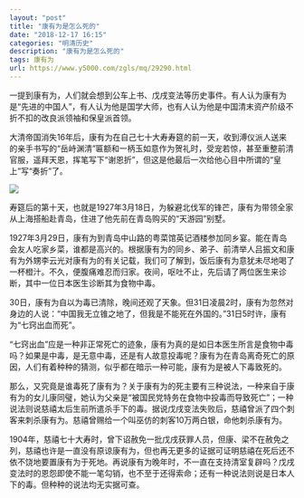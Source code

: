 ```yaml
---
layout: "post"
title: "康有为是怎么死的"
date: "2018-12-17 16:15"
categories: "明清历史"
description: "康有为是怎么死的"
tags: 康有为
url: https://www.y5000.com/zgls/mq/29290.html
---
```






一提到康有为，人们就会想到公车上书、戊戌变法等历史事件。有人认为康有为是“先进的中国人”，有人认为他是国学大师，也有人认为他是中国清末资产阶级不折不扣的改良派领袖和保皇派首领。

大清帝国消失16年后，康有为在自己七十大寿寿筵的前一天，收到溥仪派人送来的亲手书写的“岳峙渊清”匾额和一柄玉如意作为贺礼时，受宠若惊，甚至重整前清官服，遥拜天恩，挥笔写下“谢恩折”，但这是他最后一次给他心目中所谓的“皇上”写“奏折”了。

![](https://img.y5000.com/uploads/allimg/180316/8-1P316111Q1950.jpg)

寿筵后的第十天，也就是1927年3月18日，为躲避北伐军的锋芒，康有为带领全家从上海搭船赴青岛，住进了他先前在青岛购买的“天游园”别墅。

1927年3月29日，康有为到青岛中山路的粤菜馆英记酒楼参加同乡宴。能在青岛会友人吃家乡菜，谁都是高兴的。根据康有为的同乡、弟子、前清举人吕振文和康有为外甥李云光对康有为的有关记载，我们可了解到，饭后康有为意犹未尽地喝了一杯橙汁。不久，便腹痛难忍而归家。夜间，呕吐不止，先后请了两位医生来诊断，其中一位日本医生诊断其为食物中毒。

30日，康有为自以为毒已清除，晚间还观了天象。但31日凌晨2时，康有为忽然对身边的人说：“中国我无立锥之地了，但我是不能死在外国的。”31日5时许，康有为“七窍出血而死”。

“七窍出血”应是一种非正常死亡的迹象，康有为真的是如日本医生所言是食物中毒吗？如果是中毒，是无意中毒，还是有人故意投毒呢？康有为在青岛离奇死亡的原因，人们有着种种的猜测，似乎都在暗示一种可能，康有为是被人下毒致死的。

那么，又究竟是谁毒死了康有为？关于康有为的死主要有三种说法，一种来自于康有为的女儿康同璧，她认为父亲是“被国民党特务在食物中投毒而导致死亡”；一种说法则说慈禧太后生前所遣杀手下的毒。据说戊戌变法失败后，慈禧曾派了四个刺客来刺杀康有为。慈禧曾赐给一个叫巫仿的刺客10万两白银，命他刺杀康有为。

1904年，慈禧七十大寿时，曾下诏赦免一批戊戌获罪人员，但康、梁不在赦免之列，慈禧也许是一直没有原谅康有为，但也再无更多的证据可证明慈禧在死后还不依不饶地要置康有为于死地。再说康有为晚年时，不一直在支持清室复辟吗？戊戌变法时的恩怨即使不能一笔勾销，也不至于还得索命；还有一种说法则说是日本人下的毒。但种种的说法均无实据可查。
